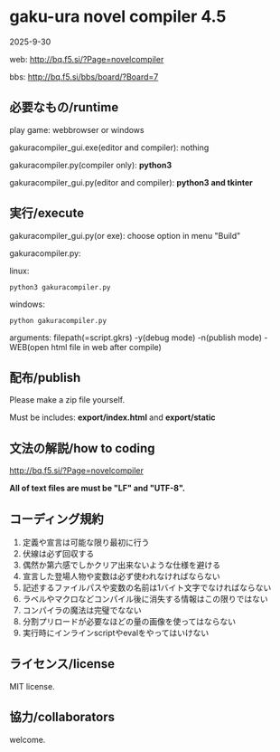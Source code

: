 # gaku-ura novel compiler 4.5
2025-9-30

web: http://bq.f5.si/?Page=novelcompiler

bbs: http://bq.f5.si/bbs/board/?Board=7


## 必要なもの/runtime
play game: webbrowser or windows

gakuracompiler_gui.exe(editor and compiler): nothing

gakuracompiler.py(compiler only): **python3**

gakuracompiler_gui.py(editor and compiler): **python3 and tkinter**


## 実行/execute
gakuracompiler_gui.py(or exe): choose option in menu "Build"

gakuracompiler.py:

linux:
```
python3 gakuracompiler.py
```

windows:
```
python gakuracompiler.py
```

arguments: filepath(=script.gkrs) -y(debug mode) -n(publish mode) -WEB(open html file in web after compile)


## 配布/publish
Please make a zip file yourself.

Must be includes: **export/index.html** and **export/static**


## 文法の解説/how to coding
http://bq.f5.si/?Page=novelcompiler

**All of text files are must be "LF" and "UTF-8".**

## コーディング規約
1. 定義や宣言は可能な限り最初に行う
2. 伏線は必ず回収する
3. 偶然か第六感でしかクリア出来ないような仕様を避ける
4. 宣言した登場人物や変数は必ず使われなければならない
5. 記述するファイルパスや変数の名前は1バイト文字でなければならない
6. ラベルやマクロなどコンパイル後に消失する情報はこの限りではない
7. コンパイラの魔法は完璧でなない
8. 分割プリロードが必要なほどの量の画像を使ってはならない
9. 実行時にインラインscriptやevalをやってはいけない


## ライセンス/license
MIT license.


## 協力/collaborators
welcome.

